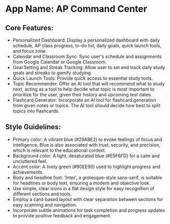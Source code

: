 # **App Name**: AP Command Center

## Core Features:

- Personalized Dashboard: Display a personalized dashboard with daily schedule, AP class progress, to-do list, daily goals, quick launch tools, and focus zone.
- Calendar and Classroom Sync: Sync user's schedule and assignments from Google Calendar or Google Classroom.
- Goal Setting and Streak Tracking: Allow user to set and track daily study goals and streaks to gamify studying.
- Quick Launch Tools: Provide quick access to essential study tools.
- Topic Recommender: Offer an AI tool that will recommend what to study next, acting as a tool to help decide what topic is most important to prioritize for the user, given their history and upcoming test dates.
- Flashcard Generator: Incorporate an AI tool for flashcard generation from given notes or topics. The AI tool should decide how best to split topics into flashcards.

## Style Guidelines:

- Primary color: A vibrant blue (#29ABE2) to evoke feelings of focus and intelligence. Blue is also associated with trust, security, and precision, which is relevant to the educational context.
- Background color: A light, desaturated blue (#E5F6FD) for a calm and uncluttered feel.
- Accent color: A lively green (#90EE90) used to highlight progress and achievements.
- Body and headline font: 'Inter', a grotesque-style sans-serif, is suitable for headlines or body text, ensuring a modern and objective look.
- Use simple, clear icons in a flat design style for easy recognition of different sections and tools.
- Employ a card-based layout with clear separation between sections for easy scanning and navigation.
- Incorporate subtle animations for task completion and progress updates to provide positive feedback and engagement.